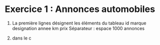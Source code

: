 # Exercice 1 : Annonces automobiles

1. La première lignes désignent les éléments du tableau 
   id marque  designation     annee   km      prix
   Séparateur : espace
   1000 annonces

2. dans le c 